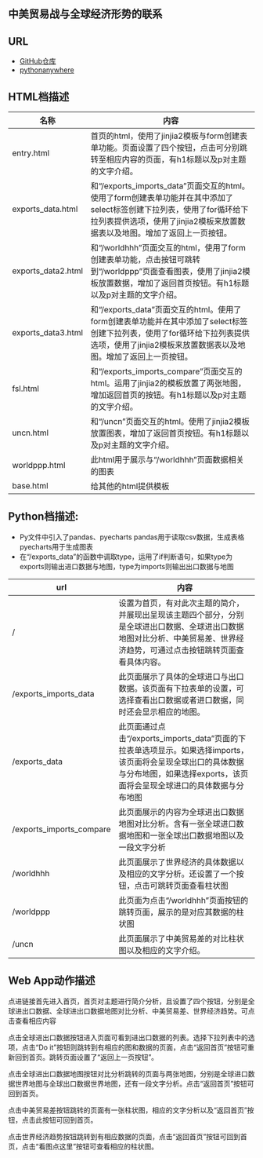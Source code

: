 ## 中美贸易战与全球经济形势的联系

## URL
- [GitHub仓库](https://github.com/yinlunewmedia/python)
- [pythonanywhere](http://worldexports.pythonanywhere.com/)

## HTML档描述
|名称|内容|
|----|------|
|entry.html|首页的html，使用了jinjia2模板与form创建表单功能。页面设置了四个按钮，点击可分别跳转至相应内容的页面，有h1标题以及p对主题的文字介绍。
exports_data.html|和“/exports_imports_data”页面交互的html。使用了form创建表单功能并在其中添加了select标签创建下拉列表，使用了for循环给下拉列表提供选项，使用了jinjia2模板来放置数据表以及地图。增加了返回上一页按钮。
exports_data2.html|和“/worldhhh”页面交互的html，使用了form创建表单功能，点击按钮可跳转到“/worldppp”页面查看图表，使用了jinjia2模板放置数据，增加了返回首页按钮。有h1标题以及p对主题的文字介绍。
exports_data3.html|和“/exports_data”页面交互的html。使用了form创建表单功能并在其中添加了select标签创建下拉列表，使用了for循环给下拉列表提供选项，使用了jinjia2模板来放置数据表以及地图。增加了返回上一页按钮。
fsl.html|和“/exports_imports_compare”页面交互的html。运用了jinjia2的模板放置了两张地图，增加返回首页的按钮。有h1标题以及p对主题的文字介绍。
uncn.html|和“/uncn”页面交互的html。使用了jinjia2模板放置图表，增加了返回首页按钮。有h1标题以及p对主题的文字介绍。
worldppp.html|此html用于展示与“/worldhhh”页面数据相关的图表
base.html|给其他的html提供模板

## Python档描述:
- Py文件中引入了pandas、pyecharts
pandas用于读取csv数据，生成表格
pyecharts用于生成图表
- 在“/exports_data”的函数中调取type，运用了if判断语句，如果type为exports则输出进口数据与地图，type为imports则输出出口数据与地图

|url|内容|
|----|------|
/|设置为首页，有对此次主题的简介，并展现出呈现该主题四个部分，分别是全球进出口数据、全球进出口数据地图对比分析、中美贸易差、世界经济趋势，可通过点击按钮跳转页面查看具体内容。
/exports_imports_data|此页面展示了具体的全球进口与出口数据。该页面有下拉表单的设置，可选择查看出口数据或者进口数据，同时还会显示相应的地图。
/exports_data|此页面通过点击“/exports_imports_data”页面的下拉表单选项显示。如果选择imports，该页面将会呈现全球出口的具体数据与分布地图，如果选择exports，该页面将会呈现全球进口的具体数据与分布地图
/exports_imports_compare|此页面展示的内容为全球进出口数据地图对比分析。含有一张全球进口数据地图和一张全球出口数据地图以及一段文字分析
/worldhhh|此页面展示了世界经济的具体数据以及相应的文字分析。还设置了一个按钮，点击可跳转页面查看柱状图
/worldppp|此页面为点击“/worldhhh”页面按钮的跳转页面，展示的是对应其数据的柱状图
/uncn|此页面展示了中美贸易差的对比柱状图以及相应的文字介绍。


## Web App动作描述
点进链接首先进入首页，首页对主题进行简介分析，且设置了四个按钮，分别是全球进出口数据、全球进出口数据地图对比分析、中美贸易差、世界经济趋势。可点击查看相应内容

点击全球进出口数据按钮进入页面可看到进出口数据的列表。选择下拉列表中的选项，点击“Do it”按钮则跳转到有相应的图和数据的页面，点击“返回首页”按钮可重新回到首页。跳转页面设置了“返回上一页按钮”。

点击全球进出口数据地图按钮对比分析跳转的页面与两张地图，分别是全球进口数据世界地图与全球出口数据世界地图，还有一段文字分析。点击“返回首页”按钮可回到首页。

点击中美贸易差按钮跳转的页面有一张柱状图，相应的文字分析以及“返回首页”按钮，点击此按钮可回到首页。

点击世界经济趋势按钮跳转到有相应数据的页面，点击“返回首页”按钮可回到首页，点击“看图点这里”按钮可查看相应的柱状图。
